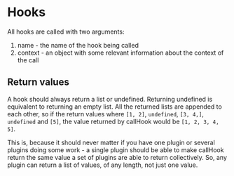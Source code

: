 # Hooks
All hooks are called with two arguments:

1. name - the name of the hook being called
2. context - an object with some relevant information about the context of the call

## Return values
A hook should always return a list or undefined. Returning undefined is equivalent to returning an empty list.
All the returned lists are appended to each other, so if the return values where `[1, 2]`, `undefined`, `[3, 4,]`, `undefined` and `[5]`, the value returned by callHook would be `[1, 2, 3, 4, 5]`.

This is, because it should never matter if you have one plugin or several plugins doing some work - a single plugin should be able to make callHook return the same value a set of plugins are able to return collectively. So, any plugin can return a list of values, of any length, not just one value.